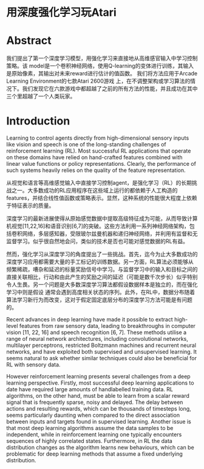 # 用深度强化学习玩Atari

# Abstract

我们提出了第一个深度学习模型，用强化学习来直接地从高维感官输入中学习控制策略。该
model是一个卷积神经网络，使用Q-learning的变体进行训练，其输入是原始像素，其输出对未来reward进行估计的值函数。 我们将方法应用于Arcade Learning Environment的七款Atari 2600游戏
上，在不调整架构或学习算法的情况下。我们发现它在六款游戏中都超越了之前的所有方法的性能，并且成功在其中三个里超越了一个人类玩家。

# Introduction

Learning to control agents directly from high-dimensional sensory inputs like vision and speech is one of the long-standing challenges of reinforcement learning (RL). Most successful RL applications that operate on these domains have relied on hand-crafted features combined with linear value functions or policy representations. Clearly, the performance of such systems heavily relies on the quality of the feature representation.

从视觉和语言等高维感觉输入中直接学习控制agent，是强化学习（RL）的长期挑战之一。大多数成功的RL应用程序在这些域上运行的都依赖于人工构造的features，并结合线性值函数或策略表示。显然，这种系统的性能很大程度上依赖于特征表示的质量。

深度学习的最新进展使得从原始感觉数据中提取高级特征成为可能，从而导致计算机视觉[11,22,16]和语音识别[6,7]的突破。这些方法利用一系列神经网络架构，包括卷积网络，多层感知器，受限玻尔兹曼机器和递归神经网络，并利用有监督和无监督学习。似乎很自然地会问，类似的技术是否也可能对感觉数据的RL有益。

然而，强化学习从深度学习的角度提出了一些挑战。首先，迄今为止大多数成功的深度学习应用都需要大量的手工标记的训练数据。另一方面，RL算法必须能够从频繁稀疏，嘈杂和延迟的标量奖励信号中学习。与监督学习中的输入和目标之间的直接关联相比，行动和由此产生的奖励之间的延迟（可能是数千次步长）似乎特别令人生畏。另一个问题是大多数深度学习算法都假设数据样本是独立的，而在强化学习中则是假设
通常会遇到高度相关状态的序列。此外，在RL中，数据分布随着算法学习新行为而改变，这对于假定固定底层分布的深度学习方法可能是有问题的。

Recent advances in deep learning have made it possible to extract high-level features from raw sensory data, leading to breakthroughs in computer vision [11, 22, 16] and speech recognition [6, 7]. These methods utilise a range of neural network architectures, including convolutional networks, multilayer perceptrons, restricted Boltzmann machines and recurrent neural networks, and have exploited both supervised and unsupervised learning. It seems natural to ask whether similar techniques could also be beneficial for RL with sensory data. 

However reinforcement learning presents several challenges from a deep learning perspective. Firstly, most successful deep learning applications to date have required large amounts of handlabelled training data. RL algorithms, on the other hand, must be able to learn from a scalar reward signal that is frequently sparse, noisy and delayed. The delay between actions and resulting rewards, which can be thousands of timesteps long, seems particularly daunting when compared to the direct association between inputs and targets found in supervised learning. Another issue is that most deep learning algorithms assume the data samples to be independent, while in reinforcement learning one
typically encounters sequences of highly correlated states. Furthermore, in RL the data distribution changes as the algorithm learns new behaviours, which can be problematic for deep learning methods that assume a fixed underlying distribution.